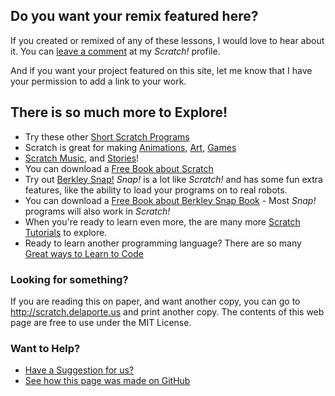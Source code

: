 ## Do you want your remix featured here?

If you created or remixed of any of these lessons, I would love to hear about it. You can [leave a comment](https://scratch.mit.edu/users/edthedev/) at my *Scratch!* profile.

And if you want your project featured on this site, let me know that I have your permission to add a link to your work.

## There is so much more to Explore!

- Try these other [Short Scratch Programs](https://scratch.mit.edu/studios/4239733/)
- Scratch is great for making [Animations](https://scratch.mit.edu/explore/projects/animations/), [Art](https://scratch.mit.edu/explore/projects/art/), [Games](https://scratch.mit.edu/explore/projects/games/)
- [Scratch Music](https://scratch.mit.edu/explore/projects/music/), and [Stories](https://scratch.mit.edu/explore/projects/stories/)!
- You can download a [Free Book about Scratch](https://stwww1.weizmann.ac.il/scratch/scratch_en/)
- Try out [Berkley Snap!](http://snap.berkeley.edu/) *Snap!* is a lot like *Scratch!* and has some fun extra features, like the ability to load your programs on to real robots.
- You can download a [Free Book about Berkley Snap Book](https://snap.berkeley.edu/SnapManual.pdf) - Most *Snap!* programs will also work in *Scratch!*
- When you're ready to learn even more, the are many more [Scratch Tutorials](https://scratch.mit.edu/explore/projects/tutorials/) to explore.
- Ready to learn another programming language? There are so many [Great ways to Learn to Code](http://ben-writes.com/2014/learn-to-code-a-collection-of-programming-tutorials-and-resources-for-beginners/)

### Looking for something?

If you are reading this on paper, and want another copy, you can go to http://scratch.delaporte.us and print another copy.
The contents of this web page are free to use under the MIT License.


### Want to Help?

- [Have a Suggestion for us?](https://github.com/edthedev/scratch_lessons/issues)
- [See how this page was made on GitHub](https://github.com/edthedev/scratch_lessons/)
